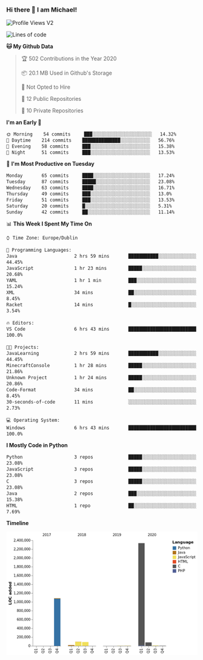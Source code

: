 ### Hi there 👋 I am Michael!

![Profile Views V2](https://komarev.com/ghpvc/?username=AppDevMichael)

<!--START_SECTION:waka-->
![Lines of code](https://img.shields.io/badge/From%20Hello%20World%20I%27ve%20Written-11.8%20million%20lines%20of%20code-blue)

**🐱 My Github Data** 

> 🏆 502 Contributions in the Year 2020
 > 
> 📦 20.1 MB Used in Github's Storage 
 > 
> 🚫 Not Opted to Hire
 > 
> 📜 12 Public Repositories
 > 
> 🔑 10 Private Repositories 

**I'm an Early 🐤** 

```text
🌞 Morning    54 commits     ███░░░░░░░░░░░░░░░░░░░░░░   14.32% 
🌆 Daytime    214 commits    ██████████████░░░░░░░░░░░   56.76% 
🌃 Evening    58 commits     ███░░░░░░░░░░░░░░░░░░░░░░   15.38% 
🌙 Night      51 commits     ███░░░░░░░░░░░░░░░░░░░░░░   13.53%

```
📅 **I'm Most Productive on Tuesday** 

```text
Monday       65 commits     ████░░░░░░░░░░░░░░░░░░░░░   17.24% 
Tuesday      87 commits     █████░░░░░░░░░░░░░░░░░░░░   23.08% 
Wednesday    63 commits     ████░░░░░░░░░░░░░░░░░░░░░   16.71% 
Thursday     49 commits     ███░░░░░░░░░░░░░░░░░░░░░░   13.0% 
Friday       51 commits     ███░░░░░░░░░░░░░░░░░░░░░░   13.53% 
Saturday     20 commits     █░░░░░░░░░░░░░░░░░░░░░░░░   5.31% 
Sunday       42 commits     ██░░░░░░░░░░░░░░░░░░░░░░░   11.14%

```


📊 **This Week I Spent My Time On** 

```text
⌚︎ Time Zone: Europe/Dublin

💬 Programming Languages: 
Java                     2 hrs 59 mins       ███████████░░░░░░░░░░░░░░   44.45% 
JavaScript               1 hr 23 mins        █████░░░░░░░░░░░░░░░░░░░░   20.68% 
YAML                     1 hr 1 min          ███░░░░░░░░░░░░░░░░░░░░░░   15.24% 
XML                      34 mins             ██░░░░░░░░░░░░░░░░░░░░░░░   8.45% 
Racket                   14 mins             █░░░░░░░░░░░░░░░░░░░░░░░░   3.54%

🔥 Editors: 
VS Code                  6 hrs 43 mins       █████████████████████████   100.0%

🐱‍💻 Projects: 
JavaLearning             2 hrs 59 mins       ███████████░░░░░░░░░░░░░░   44.45% 
MinecraftConsole         1 hr 28 mins        █████░░░░░░░░░░░░░░░░░░░░   21.86% 
Unknown Project          1 hr 24 mins        █████░░░░░░░░░░░░░░░░░░░░   20.86% 
Code-Format              34 mins             ██░░░░░░░░░░░░░░░░░░░░░░░   8.45% 
30-seconds-of-code       11 mins             ░░░░░░░░░░░░░░░░░░░░░░░░░   2.73%

💻 Operating System: 
Windows                  6 hrs 43 mins       █████████████████████████   100.0%

```

**I Mostly Code in Python** 

```text
Python                   3 repos             █████░░░░░░░░░░░░░░░░░░░░   23.08% 
JavaScript               3 repos             █████░░░░░░░░░░░░░░░░░░░░   23.08% 
C                        3 repos             █████░░░░░░░░░░░░░░░░░░░░   23.08% 
Java                     2 repos             ███░░░░░░░░░░░░░░░░░░░░░░   15.38% 
HTML                     1 repo              ██░░░░░░░░░░░░░░░░░░░░░░░   7.69%

```


**Timeline**

![Chart not found](https://github.com/AppDevMichael/AppDevMichael/blob/master/charts/bar_graph.png) 


<!--END_SECTION:waka-->

